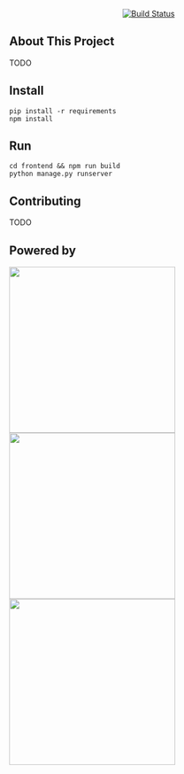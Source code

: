 <p align="center">
<a href="https://travis-ci.org/cafeen/framework"><img src="https://travis-ci.org/cafeen/framework.svg" alt="Build Status"></a>
</p>

## About This Project
TODO

## Install
```
pip install -r requirements
npm install
```

## Run
```
cd frontend && npm run build
python manage.py runserver
```

## Contributing
TODO


## Powered by
<p align="center" style="display: inline">
    <img src="https://billigfadoel.dk/wp-content/uploads/2018/07/Guld-Tuborg-fadoelsudlejning-etiket.png" width="300">
    <img src="https://upload.wikimedia.org/wikipedia/commons/a/a7/React-icon.svg" width="300">
    <img src="https://www.opengis.ch/wp-content/uploads/2020/04/django-python-logo-e1588009010920.png" width="300">
</p>